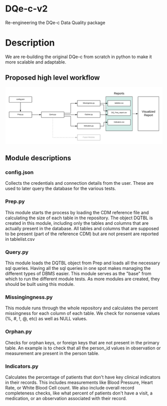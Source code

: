 # DQe-c-v2
Re-engineering the DQe-c Data Quality package

# Description
We are re-building the original DQe-c from scratch in python to make it more scalable and adaptable.

## Proposed high level workflow
![workflow](images/DQe-c-v2_workflow.png)


## Module descriptions
### config.json
Collects the credentials and connection details from the user. These are used to later query the database for the various tests.
### Prep.py
This module starts the process by loading the CDM reference file and calculating the size of each table in the repository. The object DQTBL is created in this module, including only the tables and columns that are actually present in the database. All tables and columns that are supposed to be present (part of the reference CDM) but are not present are reported in tablelist.csv
### Query.py
This module loads the DQTBL object from Prep and loads all the necessary sql queries. Having all the sql queries in one spot makes managing the different types of DBMS easier. This module serves as the "base" from which to run the different module tests. As more modules are created, they should be built using this module.
### Missingingness.py
This module runs through the whole repository and calculates the percent missingness for each column of each table. We check for nonsense values (%, #, !, @, etc) as well as NULL values.
### Orphan.py
Checks for orphan keys, or foreign keys that are not present in the primary table. An example is to check that all the person_id values in observation or measurement are present in the person table.
### Indicators.py
Calculates the percentage of patients that don't have key clinical indicators in their records. This includes measurements like Blood Pressure, Heart Rate, or White Blood Cell count. We also include overall record completeness checks, like what percent of patients don't have a visit, a medication, or an observation associated with their record.
